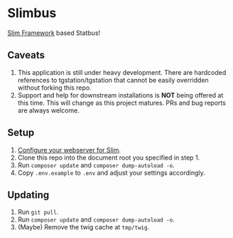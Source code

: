 # Slimbus  
[Slim Framework](https://www.slimframework.com/) based Statbus!

## Caveats
1. This application is still under heavy development. There are hardcoded references to tgstation/tgstation that cannot be easily overridden without forking this repo.
2. Support and help for downstream installations is **NOT** being offered at this time. This will change as this project matures. PRs and bug reports are  always welcome.

## Setup
1. [Configure your webserver for Slim](https://www.slimframework.com/docs/v3/start/web-servers.html). 
2. Clone this repo into the document root you specified in step 1.
3. Run  `composer update` and `composer dump-autoload -o`.
4. Copy `.env.example` to `.env` and adjust your settings accordingly.

## Updating
1. Run `git pull`.
2. Run  `composer update` and `composer dump-autoload -o`.
3. (Maybe) Remove the twig cache at `tmp/twig`.

